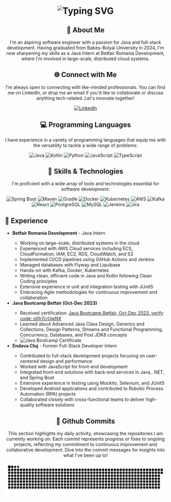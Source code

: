 <div align="center">
    <h1>
        <img src="https://readme-typing-svg.herokuapp.com?font=Jetbrains+mono&size=40&duration=2500&pause=500&color=FF3333&center=true&vCenter=true&width=435&lines=Hey..+I'm+Cordiș+Daniel;Welcome+to..;..my+Github..;" alt="Typing SVG"/>
    </h1>
</div>
<div align="center">
    <h2>🚀 About Me</h2>
    <p>I'm an aspiring software engineer with a passion for Java and full-stack development. Having graduated from Babeș-Bolyai University in 2024, I'm now sharpening my skills as a Java Intern at Betfair Romania Development, where I'm involved in large-scale, distributed cloud systems.</p>
</div>
<div align="center">
    <h2>🌐 Connect with Me</h2>
    <p>I'm always open to connecting with like-minded professionals. You can find me on LinkedIn, or drop me an email if you'd like to collaborate or discuss anything tech-related. Let's innovate together!</p>
    <div align="center">
        <a href="[https://www.linkedin.com/in/cordisdaniel](https://www.linkedin.com/in/cordi%C8%99-daniel-8557891b3/)">
            <img src="https://img.shields.io/badge/Cordiș-Daniel-0077B5?style=for-the-badge&logo=linkedin&logoColor=white" alt="LinkedIn"/>
        </a>
    </div>
</div>
<div align="center">
    <h2>💻 Programming Languages</h2>
    <p>I have experience in a variety of programming languages that equip me with the versatility to tackle a wide range of problems:</p>
    <div align="center">
        <img src="https://img.shields.io/badge/Java-007396?style=for-the-badge&logo=java&logoColor=white" alt="Java" />
        <img src="https://img.shields.io/badge/Kotlin-0095D5?style=for-the-badge&logo=kotlin&logoColor=white" alt="Kotlin"/>
        <img src="https://img.shields.io/badge/Python-3776AB?style=for-the-badge&logo=python&logoColor=white" alt="Python"/>
        <img src="https://img.shields.io/badge/JavaScript-F7DF1E?style=for-the-badge&logo=javascript&logoColor=black" alt="JavaScript"/>
        <img src="https://img.shields.io/badge/TypeScript-3178C6?style=for-the-badge&logo=typescript&logoColor=white" alt="TypeScript"/>
    </div>
</div>
<div align="center">
    <h2>🔧 Skills & Technologies</h2>
    <p>I'm proficient with a wide array of tools and technologies essential for software development:</p>
    <div align="center">
        <img src="https://img.shields.io/badge/Spring%20Boot-6DB33F?style=for-the-badge&logo=spring-boot&logoColor=white" alt="Spring Boot"/>
        <img src="https://img.shields.io/badge/Maven-C71A36?style=for-the-badge&logo=apache-maven&logoColor=white" alt="Maven"/>
        <img src="https://img.shields.io/badge/Gradle-02303A?style=for-the-badge&logo=gradle&logoColor=white" alt="Gradle"/>
        <img src="https://img.shields.io/badge/Docker-2496ED?style=for-the-badge&logo=docker&logoColor=white" alt="Docker"/>
        <img src="https://img.shields.io/badge/Kubernetes-326CE5?style=for-the-badge&logo=kubernetes&logoColor=white" alt="Kubernetes"/>
        <img src="https://img.shields.io/badge/AWS-232F3E?style=for-the-badge&logo=amazon-aws&logoColor=white" alt="AWS"/>
        <img src="https://img.shields.io/badge/Kafka-231F20?style=for-the-badge&logo=apache-kafka&logoColor=white" alt="Kafka"/>
        <img src="https://img.shields.io/badge/React-61DAFB?style=for-the-badge&logo=react&logoColor=white" alt="React"/>
        <img src="https://img.shields.io/badge/PostgreSQL-336791?style=for-the-badge&logo=postgresql&logoColor=white" alt="PostgreSQL"/>
        <img src="https://img.shields.io/badge/MySQL-4479A1?style=for-the-badge&logo=mysql&logoColor=white" alt="MySQL"/>
        <img src="https://img.shields.io/badge/Jenkins-D24939?style=for-the-badge&logo=jenkins&logoColor=white" alt="Jenkins"/>
        <img src="https://img.shields.io/badge/Jira-0052CC?style=for-the-badge&logo=jira&logoColor=white" alt="Jira"/>
    </div>
</div>
<div>
    <h2>💼 Experience</h2>
    <ul>
        <li><strong>Betfair Romania Development</strong> - Java Intern</li>
        <ul>
            <li>Working on large-scale, distributed systems in the cloud</li>
            <li>Experienced with AWS Cloud services including ECS, CloudFormation, IAM, EC2, RDS, CloudWatch, and S3</li>
            <li>Implemented CI/CD pipelines using GitHub Actions and Jenkins</li>
            <li>Managed databases with Flyway and Liquibase</li>
            <li>Hands-on with Kafka, Docker, Kubernetes</li>
            <li>Writing clean, efficient code in Java and Kotlin following Clean Coding principles</li>
            <li>Extensive experience in unit and integration testing with JUnit5</li>
            <li>Embracing Agile methodologies for continuous improvement and collaboration</li>
        </ul>
        <li><strong>Java Bootcamp Betfair (Oct-Dec 2023)</strong></li>
            <ul>
                <li>Received certification: <a href="https://learn.digitalstack.ro/mod/customcert/verify_certificate.php"> Java Bootcamp Betfair, Oct-Dec 2023, verify code: o0h7crUwNX </a></li>
                <li>Learned about Advanced Java Class Design, Generics and Collections, Design Patterns, Streams and Functional Programming, Concurrency, Databases, and Post JDK8 concepts</li>
                <li><img src="![image](https://github.com/user-attachments/assets/bb26fb3b-e7ab-49b0-966f-f0e9636a4fba)" alt="Java Bootcamp Certificate" width="600"/></li>
            </ul>
        <li><strong>Endava Cluj</strong> - Former Full-Stack Developer Intern</li>
        <ul>
            <li>Contributed to full-stack development projects focusing on user-centered design and performance</li>
            <li>Worked with JavaScript for front-end development</li>
            <li>Integrated front-end solutions with back-end services in Java, .NET, and Spring Boot</li>
            <li>Extensive experience in testing using Mockito, Selenium, and JUnit5</li>
            <li>Developed Android applications and contributed to Robotic Process Automation (RPA) projects</li>
            <li>Collaborated closely with cross-functional teams to deliver high-quality software solutions</li>
        </ul>
    </ul>
</div>
<div align="center">
    <h2>🚀 Github Commits</h2>
    <p>This section highlights my daily activity, showcasing the repositories I am currently working on. Each commit represents progress or fixes to ongoing projects, reflecting my commitment to continuous improvement and collaborative development. Dive into the commit messages for insights into what I've been up to!</p>
    <img src="https://raw.githubusercontent.com/zanepearton/zanepearton/output/github-contribution-grid-snake-dark.svg#gh-dark-mode-only" alt="GitHub Contribution Grid Snake Animation Dark Mode"/>
</div>
